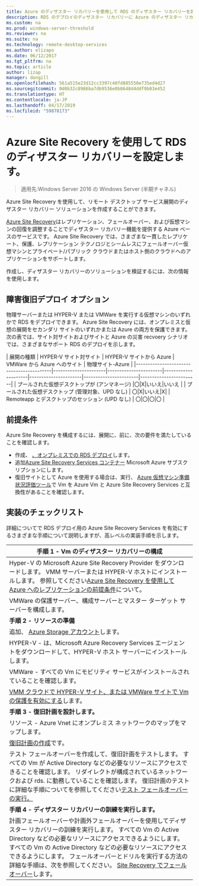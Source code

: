 ```yaml
---
title: Azure のディザスター リカバリーを使用して RDS のディザスター リカバリーを設定します。
description: RDS のデプロイのディザスター リカバリーに Azure のディザスター リカバリーを使用する方法について説明します
ms.custom: na
ms.prod: windows-server-threshold
ms.reviewer: na
ms.suite: na
ms.technology: remote-desktop-services
ms.author: elizapo
ms.date: 06/12/2017
ms.tgt_pltfrm: na
ms.topic: article
author: lizap
manager: dongill
ms.openlocfilehash: 561a515e23d12cc3397c40fd885550e735ed4d27
ms.sourcegitcommit: 0d0b32c8986ba7db9536e0b8648d4ddf9b03e452
ms.translationtype: HT
ms.contentlocale: ja-JP
ms.lasthandoff: 04/17/2019
ms.locfileid: "59878173"
---
```

# <a name="set-up-disaster-recovery-for-rds-using-azure-site-recovery"></a>Azure Site Recovery を使用して RDS のディザスター リカバリーを設定します。

>適用先:Windows Server 2016 の Windows Server (半期チャネル)

Azure Site Recovery を使用して、リモート デスクトップ サービス展開のディザスター リカバリー ソリューションを作成することができます。 

[Azure Site Recovery](/azure/site-recovery/site-recovery-overview)はレプリケーション、フェールオーバー、および仮想マシンの回復を調整することでディザスター リカバリー機能を提供する Azure ベースのサービスです。 Azure Site Recovery では、さまざまな一貫したレプリケート、保護、レプリケーション テクノロジとシームレスにフェールオーバー仮想マシンとプライベート/パブリック クラウドまたはホスト側のクラウドへのアプリケーションをサポートします。 

作成し、ディザスター リカバリーのソリューションを検証するには、次の情報を使用します。

## <a name="disaster-recovery-deployment-options"></a>障害復旧デプロイ オプション

物理サーバーまたは HYPER-V または VMWare を実行する仮想マシンのいずれかで RDS をデプロイできます。 Azure Site Recovery には、オンプレミスと仮想の展開をセカンダリ サイトのいずれかまたは Azure の両方を保護できます。 次の表では、サイト対サイトおよびサイトと Azure の災害 recvoery シナリオでは、さまざまなサポート RDS のデプロイを示します。

| 展開の種類                          | HYPER-V サイト対サイト | HYPER-V サイトから Azure | VMWare から Azure へのサイト | 物理サイト-Azure |
|------------------------------------------|----------------------|-----------------------|---------------------|----------------------|-----------------------|------------------------|
| プールされた仮想デスクトップが (アンマネージ)       |〇|X|いいえ|いいえ |
| プールされた仮想デスクトップ (管理対象、UPD なし) | 〇|X|いいえ|X|
| Remoteapp とデスクトップのセッション (UPD なし) | 〇|〇|〇|〇  |

## <a name="prerequisites"></a>前提条件

Azure Site Recovery を構成するには、展開に、前に、次の要件を満たしていることを確認します。

- 作成、 [、オンプレミスでの RDS デプロイ](rds-deploy-infrastructure.md)します。
- 追加[Azure Site Recovery Services コンテナー](/azure/site-recovery/site-recovery-vmm-to-azure#create-a-recovery-services-vault) Microsoft Azure サブスクリプションにします。
- 復旧サイトとして Azure を使用する場合は、実行、 [Azure 仮想マシン準備状況評価ツール](https://azure.microsoft.com/downloads/vm-readiness-assessment/)で Vm を Azure Vm と Azure Site Recovery Services と互換性があることを確認します。
 
## <a name="implementation-checklist"></a>実装のチェックリスト

詳細についてで RDS デプロイ用の Azure Site Recovery Services を有効にするさまざまな手順について説明しますが、高レベルの実装手順を示します。

| **手順 1 - Vm のディザスター リカバリーの構成**                                                                                                                                                                                               |
|--------------------------------------------------------------------------------------------------------------------------------------------------------------------------------------------------------------------------------------------|
| Hyper-V の Microsoft Azure Site Recovery Provider をダウンロードします。 VMM サーバーまたは HYPER-V ホストにインストールします。 参照してください[Azure Site Recovery を使用して Azure へのレプリケーションの前提条件](/azure/site-recovery/site-recovery-prereq)について。                                                                                                                             |
| VMWare の保護サーバー、構成サーバーとマスター ターゲット サーバーを構成します。                                                                                                                                                      |
| **手順 2 - リソースの準備**                                                                                                                                                                                                           |
| 追加、 [Azure Storage アカウント](/azure/storage/storage-create-storage-account)します。                                                                                                                                                                                                              |
| HYPER-V - は、Microsoft Azure Recovery Services エージェントをダウンロードして、HYPER-V ホスト サーバーにインストールします。                                                                                                                                     |
| VMWare - すべての Vm にモビリティ サービスがインストールされていることを確認します。                                                                                                                                                                           |
| [VMM クラウドで HYPER-V サイト、または VMWare サイトで Vm の保護を有効にする](rds-enable-dr-with-asr.md)します。                                                                                                                                                                    |
| **手順 3 - 復旧計画を設計します。**                                                                                                                                                                                                        |
| リソース - Azure Vnet にオンプレミス ネットワークのマップをマップします。                                                                                                                                                                              |
| [復旧計画の作成](rds-disaster-recovery-plan.md)です。 |
| テスト フェールオーバーを作成して、復旧計画をテストします。 すべての Vm が Active Directory などの必要なリソースにアクセスできることを確認します。 リダイレクトが構成されているネットワークおよび rds. に勤務していることを確認します。 復旧計画のテストに詳細な手順についてを参照してください[テスト フェールオーバーの実行。](/azure/site-recovery/site-recovery-test-failover-to-azure)|
| **手順 4 - ディザスター リカバリーの訓練を実行します。**                                                                                                                                                                                                     |
| 計画フェールオーバーや計画外フェールオーバーを使用してディザスター リカバリーの訓練を実行します。 すべての Vm の Active Directory などの必要なリソースにアクセスできるようにします。 すべての Vm の Active Directory などの必要なリソースにアクセスできるようにします。 フェールオーバーとドリルを実行する方法の詳細な手順は、次を参照してください。 [Site Recovery でフェールオーバー](/azure/site-recovery/site-recovery-failover)します。|


